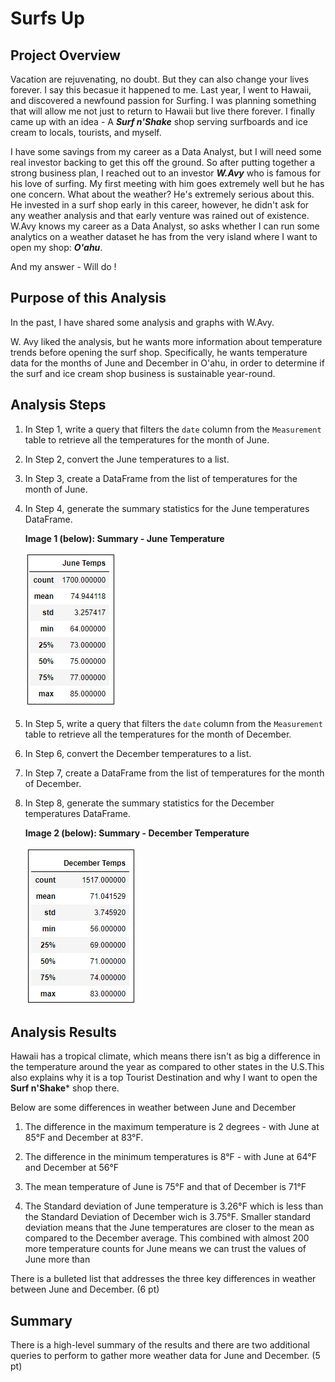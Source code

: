 # Surfs Up

## Project Overview
Vacation are rejuvenating, no doubt. But they can also change your lives forever. I say this becasue it happened to me. Last year, I went to Hawaii, and discovered a newfound passion for Surfing. I was planning something that will allow me not just to return to Hawaii but live there forever. I finally came up with an idea - A ***Surf n'Shake*** shop serving surfboards and ice cream to locals, tourists, and myself. 

I have some savings from my career as a Data Analyst, but I will need some real investor backing to get this off the ground. So after putting together a strong business plan, I reached out to an investor ***W.Avy*** who is famous for his love of surfing. My first meeting with him goes extremely well but he has one concern. What about the weather? He's extremely serious about this. He invested in a surf shop early in this career, however, he didn't ask for any weather analysis and that early venture was rained out of existence. W.Avy knows my career as a Data Analyst, so asks whether I can run some analytics on a weather dataset he has from the very island where I want to open my shop: ***O'ahu***. 

And my answer - Will do !

## Purpose of this Analysis

In the past, I have shared some analysis and graphs with W.Avy.

W. Avy liked the analysis, but he wants more information about temperature trends before opening the surf shop. Specifically, he wants temperature data for the months of June and December in O'ahu, in order to determine if the surf and ice cream shop business is sustainable year-round.

## Analysis Steps

1. In Step 1, write a query that filters the `date` column from the `Measurement` table to retrieve all the temperatures for the month of June.
2. In Step 2, convert the June temperatures to a list.
3. In Step 3, create a DataFrame from the list of temperatures for the month of June.
4. In Step 4, generate the summary statistics for the June temperatures DataFrame.

    **Image 1 (below): Summary - June Temperature**

    ![June Temp Summary](./Resources/June_temp_stats.png)

5. In Step 5, write a query that filters the `date` column from the `Measurement` table to retrieve all the temperatures for the month of December.
6. In Step 6, convert the December temperatures to a list.
7. In Step 7, create a DataFrame from the list of temperatures for the month of December.
8. In Step 8, generate the summary statistics for the December temperatures DataFrame.

    **Image 2 (below): Summary - December Temperature**

    ![June Temp Summary](./Resources/Dec_temp_stats.png)

## Analysis Results

Hawaii has a tropical climate, which means there isn't as big a difference in the temperature around the year as compared to other states in the U.S.This also explains why it is a top Tourist Destination and why I want to open the **Surf n'Shake*** shop there.

Below are some differences in weather between June and December
1. The difference in the maximum temperature is 2 degrees - with June at 85°F and December at 83°F. 

2. The difference in the minimum temperatures is 8°F - with June at 64°F and December at 56°F

3. The mean temperature of June is 75°F and that of December is 71°F

4. The Standard deviation of June temperature is 3.26°F which is less than the Standard Deviation of December wich is 3.75°F. Smaller standard deviation means that the June temperatures are closer to the mean as compared to the December average. This combined with almost 200 more temperature counts for June means we can trust the values of June more than 

There is a bulleted list that addresses the three key differences in weather between June and December. (6 pt)


## Summary


There is a high-level summary of the results and there are two additional queries to perform to gather more weather data for June and December. (5 pt)
